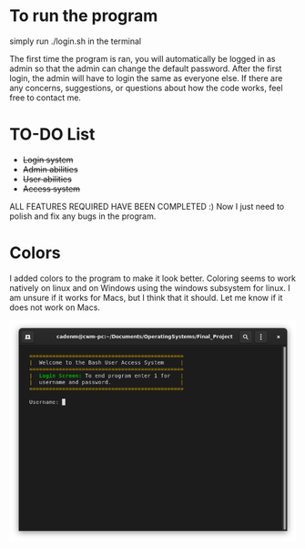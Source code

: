 # To run the program
simply run ./login.sh in the terminal

The first time the program is ran, you will automatically be logged in as admin so that the admin can change the default password. After the first login, the admin will have to login the same as everyone else. If there are any concerns, suggestions, or questions about how the code works, feel free to contact me.

# TO-DO List
* ~~Login system~~
* ~~Admin abilities~~
* ~~User abilities~~
* ~~Access system~~

ALL FEATURES REQUIRED HAVE BEEN COMPLETED :) Now I just need to polish and fix any bugs in the program.

# Colors
I added colors to the program to make it look better. Coloring seems to work natively on linux and on Windows using the windows subsystem for linux. I am unsure if it works for Macs, but I think that it should. Let me know if it does not work on Macs.

![color preview](color_preview.png)
